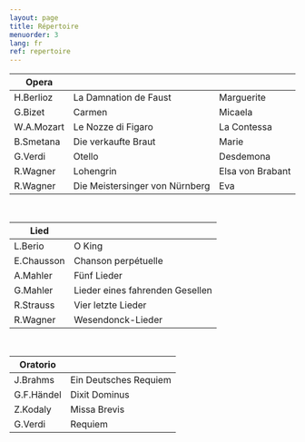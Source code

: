 ```yaml
---
layout: page
title: Répertoire
menuorder: 3
lang: fr
ref: repertoire
---
```




|Opera | | |
| -------- | ----- | ---- |
| H.Berlioz | La Damnation de Faust | Marguerite |
| G.Bizet | Carmen | Micaela |
| W.A.Mozart | Le Nozze di Figaro | La Contessa |
| B.Smetana | Die verkaufte Braut | Marie |
| G.Verdi | Otello | Desdemona |
| R.Wagner | Lohengrin | Elsa von Brabant |
| R.Wagner | Die Meistersinger von Nürnberg | Eva |

&nbsp;

| Lied| |
| -------- | ----- |
| L.Berio | O King |
| E.Chausson | Chanson perpétuelle |
| A.Mahler | Fünf Lieder |
| G.Mahler | Lieder eines fahrenden Gesellen |
| R.Strauss | Vier letzte Lieder |
| R.Wagner | Wesendonck-Lieder |

&nbsp;

| Oratorio| |
| -------- | ----- |
| J.Brahms | Ein Deutsches Requiem |
| G.F.Händel | Dixit Dominus |
| Z.Kodaly| Missa Brevis |
| G.Verdi | Requiem |
